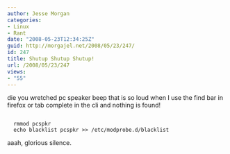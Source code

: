 ```yaml
---
author: Jesse Morgan
categories:
- Linux
- Rant
date: "2008-05-23T12:34:25Z"
guid: http://morgajel.net/2008/05/23/247/
id: 247
title: Shutup Shutup Shutup!
url: /2008/05/23/247
views:
- "55"
---
```


die you wretched pc speaker beep that is so loud when I use the find bar in firefox or tab complete in the cli and nothing is found!

```

  rmmod pcspkr
  echo blacklist pcspkr >> /etc/modprobe.d/blacklist
```

aaah, glorious silence.